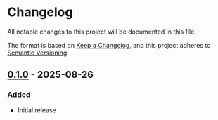 # Changelog

All notable changes to this project will be documented in this file.

The format is based on [Keep a Changelog](https://keepachangelog.com/en/1.1.0/),
and this project adheres to [Semantic Versioning](https://semver.org/spec/v2.0.0.html).

## [0.1.0] - 2025-08-26

### Added

- Initial release

[0.1.0]: https://github.com/RMNCLDYO/create-claude/releases/tag/v0.1.0